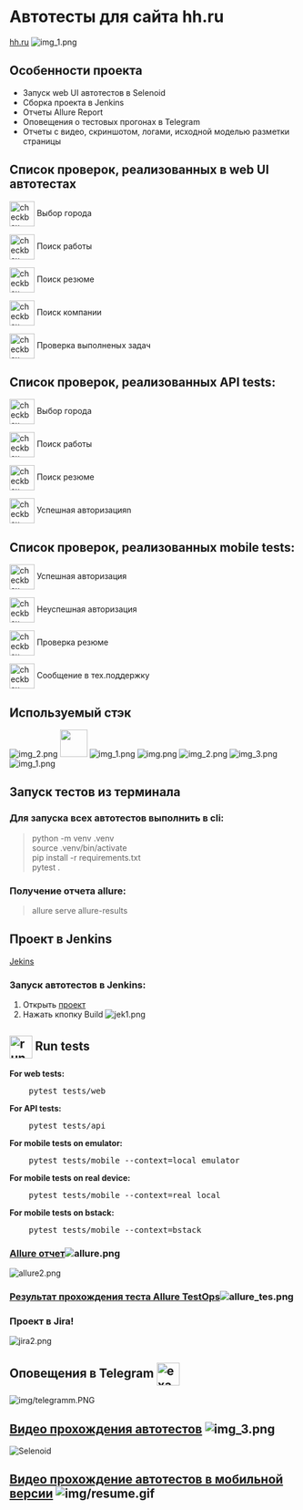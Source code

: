 # Автотесты для сайта hh.ru

[hh.ru](https://hh.ru/)
![img_1.png](img/hh.png)

## Особенности проекта

- Запуск web UI автотестов в Selenoid
- Сборка проекта в Jenkins
- Отчеты Allure Report
- Оповещения о тестовых прогонах в Telegram
- Отчеты с видео, скриншотом, логами, исходной моделью разметки страницы


## Список проверок, реализованных в web UI автотестах
<p><img width="44" align="center" src="img/active.PNG" alt="checkbox"> Выбор города</p> 
<p><img width="44" align="center" src="img/active.PNG" alt="checkbox"> Поиск работы</p> 
<p><img width="44" align="center" src="img/active.PNG" alt="checkbox"> Поиск резюме</p> 
<p><img width="44" align="center" src="img/active.PNG" alt="checkbox"> Поиск компании</p> 
<p><img width="44" align="center" src="img/active.PNG" alt="checkbox"> Проверка выполненых задач</p> 

## Список проверок, реализованных API tests:
<p><img width="44" align="center" src="img/active.PNG" alt="checkbox"> Выбор города</p>
<p><img width="44" align="center" src="img/active.PNG" alt="checkbox"> Поиск работы</p>
<p><img width="44" align="center" src="img/active.PNG" alt="checkbox"> Поиск резюме</p>
<p><img width="44" align="center" src="img/active.PNG" alt="checkbox"> Успешная авторизацияn</p>

## Список проверок, реализованных mobile tests:
<p><img width="44" align="center" src="img/active.PNG" alt="checkbox"> Успешная авторизация</p> 
<p><img width="44" align="center" src="img/active.PNG" alt="checkbox"> Неуспешная авторизация</p>
<p><img width="44" align="center" src="img/active.PNG" alt="checkbox"> Проверка резюме</p>
<p><img width="44" align="center" src="img/active.PNG" alt="checkbox"> Сообщение в тех.поддержку</p>

## Используемый стэк

![img_2.png](img/img_2.png)
<img src="img/browserstack.png" height="48" width="48" />
![img_1.png](img/img_1.png)
![img.png](img/img.png)
![img_2.png](img/img_22.png)
![img_3.png](img/img_353.png)
![img_1.png](img/img_111.png)


## Запуск тестов из терминала
### Для запуска всех автотестов выполнить в cli:
> python -m venv .venv  
> source .venv/bin/activate   
> pip install -r requirements.txt   
> pytest .

### Получение отчета allure:
> allure serve allure-results
> 
> 
## Проект в Jenkins
[Jekins](https://jenkins.autotests.cloud/job/hh_python_project/)


### Запуск автотестов в Jenkins:
1. Открыть [проект](https://jenkins.autotests.cloud/job/hh_python_project/)
2. Нажать кпопку Build ![jek1.png](img/jek1.png)


<h2 id="run-tests"><img width="40" align="center" src="img/run-tests.png" alt="run"> Run tests</h2>
<p><b>For web tests:</b></p>
<pre>
    pytest tests/web
</pre>
<p><b>For API tests:</b></p>
<pre>
    pytest tests/api
</pre>
<p><b>For mobile tests on emulator:</b></p>
<pre>
    pytest tests/mobile --context=local_emulator
</pre>
<p><b>For mobile tests on real device:</b></p>
<pre>
    pytest tests/mobile --context=real_local
</pre>
<p><b>For mobile tests on bstack:</b></p>
<pre>
    pytest tests/mobile --context=bstack
</pre>






### [Allure отчет](https://jenkins.autotests.cloud/job/hh_python_project/29/allure/)![allure.png](img/allure.png)

![allure2.png](img/allure2.png)


### [Результат прохождения теста Allure TestOps](https://allure.autotests.cloud/project/4299/dashboards)![allure_tes.png](img/allure_tes.png)

### Проект в Jira!
![jira2.png](img/jira2.png)



<h2 id="telegram-notification">Оповещения в Telegram <img width="40" align="center" src="img/tt.png" alt="exapmle"></h2>

![img/telegramm.PNG](img/telegramm.PNG)



## [Видео прохождения автотестов](https://selenoid.autotests.cloud/video/93ce3d0fe17922d2d1efc4071cda460d.mp4) ![img_3.png](img/img_3.png)
<img title="Selenoid" src="img/sc.gif"/>

## [Видео прохождение автотестов в мобильной версии](https://app-automate.browserstack.com/sessions/b3d62e0db045e959bb26dd668defc6d081ca2f51/video?token=YzJLVjFKVXNRRTNyQ1g5OEVldk5BdUE5NCtBOHdJSWtqcHQvNzluQk1CamRKRm8yTmNlTm56N2hib0xlc2svS0JYZFVpTFovNzFKTlVnSWRndzNZeHc9PS0teVhzQUhXVzVpUHY2NklYUTI5Sy9UUT09--95eeee272e828880de2260c22359b8ccab0d8203&source=rest_api&diff=1.044777313) ![img/resume.gif](img/resume.gif)




 